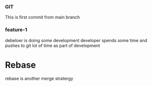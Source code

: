 ### GIT

This is first commit from main branch

### feature-1

debeloer is doing some development
developer spends some time and pushes to git lot of time as part of development

# Rebase
rebase is another merge stratergy